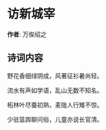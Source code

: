 # 访新城宰

**作者**: 万俟绍之

## 诗词内容

野花香细绿阴成，风著征衫暑尚轻。

流水有声如学语，乱山无数不知名。

柘林叶尽蚕初熟，麦陇人行雉不惊。

少驻篮舆聊问俗，儿童亦说长官清。

